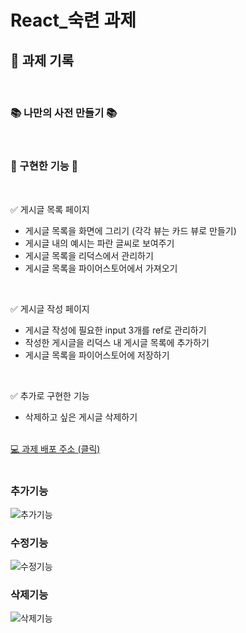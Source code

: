# React\_숙련 과제

## 📝 과제 기록

</br>

### 📚 나만의 사전 만들기 📚

</br>

### 🙌 구현한 기능 🙌

</br>

✅ 게시글 목록 페이지

- 게시글 목록을 화면에 그리기 (각각 뷰는 카드 뷰로 만들기)
- 게시글 내의 예시는 파란 글씨로 보여주기
- 게시글 목록을 리덕스에서 관리하기
- 게시글 목록을 파이어스토어에서 가져오기

</br>

✅ 게시글 작성 페이지

- 게시글 작성에 필요한 input 3개를 ref로 관리하기
- 작성한 게시글을 리덕스 내 게시글 목록에 추가하기
- 게시글 목록을 파이어스토어에 저장하기

</br>

✅ 추가로 구현한 기능

- 삭제하고 싶은 게시글 삭제하기

</br>
<a href="https://sparta-react-personal-project2.web.app/"> 💻 과제 배포 주소 (클릭)</a>
</br>
</br>

### 추가기능

![추가기능](https://user-images.githubusercontent.com/95998675/161021918-96cd2fe6-b2fc-4226-bca6-01b5f94e731e.gif)

### 수정기능

![수정기능](https://user-images.githubusercontent.com/95998675/161022968-089ca5aa-88ac-4623-978a-dbd7dff2f64d.gif)

### 삭제기능

![삭제기능](https://user-images.githubusercontent.com/95998675/161025146-f616404f-d987-4d95-8a37-d9ec5db4e07f.gif)
